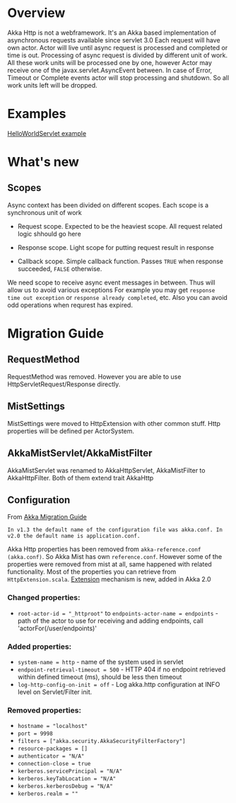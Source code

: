 Overview
========

Akka Http is not a webframework. It's an Akka based implementation of asynchronous requests available since servlet 3.0
Each request will have own actor. Actor will live until async request is processed and completed or time is out.
Processing of async request is divided by different unit of work. All these work units will be processed one by one, however
Actor may receive one of the javax.servlet.AsyncEvent between. In case of Error, Timeout or Complete events actor will stop processing and shutdown.
So all work units left will be dropped.

Examples
========

[HelloWorldServlet example](https://github.com/thenewmotion/akka-http-helloworld)

What's new
==========

Scopes
------

Async context has been divided on different scopes. Each scope is a synchronous unit of work

* Request scope. Expected to be the heaviest scope. All request related logic shhould go here

* Response scope. Light scope for putting request result in response

* Callback scope. Simple callback function. Passes `TRUE` when response succeeded, `FALSE` otherwise.

We need scope to receive async event messages in between. Thus will allow us to avoid various exceptions
For example you may get `response time out exception` or `response already completed`, etc.
Also you can avoid odd operations when requrest has expired.

Migration Guide
===============

RequestMethod
-------------

RequestMethod was removed. However you are able to use HttpServletRequest/Response directly.

MistSettings
------------

MistSettings were moved to HttpExtension with other common stuff. Http properties will be defined per ActorSystem.

AkkaMistServlet/AkkaMistFilter
------------------------------

AkkaMistServlet was renamed to AkkaHttpServlet, AkkaMistFilter to AkkaHttpFilter. Both of them extend trait AkkaHttp

Configuration
-------------

From [Akka Migration Guide](http://doc.akka.io/docs/akka/2.0/project/migration-guide-1.3.x-2.0.x.html#Configuration)

`In v1.3 the default name of the configuration file was akka.conf. In v2.0 the default name is application.conf.`

Akka Http properties has been removed from `akka-reference.conf (akka.conf)`.
So Akka Mist has own `reference.conf`.
However some of the properties were removed from mist at all, same happened with related functionality.
Most of the properties you can retrieve from `HttpExtension.scala`.
[Extension](http://doc.akka.io/docs/akka/2.0/scala/extending-akka.html) mechanism is new, added in Akka 2.0

### Changed properties: ###

* `root-actor-id = "_httproot"` to `endpoints-actor-name = endpoints` - path of the actor to use for receiving and adding endpoints, call 'actorFor(/user/endpoints)'

### Added properties: ###

* `system-name = http` - name of the system used in servlet
* `endpoint-retrieval-timeout = 500` - HTTP 404 if no endpoint retrieved within defined timeout (ms), should be less then timeout
* `log-http-config-on-init = off` - Log akka.http configuration at INFO level on Servlet/Filter init.

### Removed properties: ###

* `hostname = "localhost"`
* `port = 9998`
* `filters = ["akka.security.AkkaSecurityFilterFactory"]`
* `resource-packages = []`
* `authenticator = "N/A"`
* `connection-close = true`
* `kerberos.servicePrincipal = "N/A"`
* `kerberos.keyTabLocation = "N/A"`
* `kerberos.kerberosDebug = "N/A"`
* `kerberos.realm = ""`